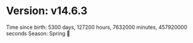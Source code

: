 # Version: v14.6.3
Time since birth: 5300 days, 127200 hours, 7632000 minutes, 457920000 seconds
Season: Spring 🌸
